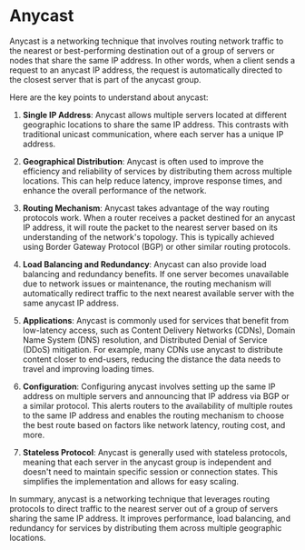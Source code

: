 # Anycast
Anycast is a networking technique that involves routing network traffic to the nearest or best-performing destination out of a group of servers or nodes that share the same IP address. In other words, when a client sends a request to an anycast IP address, the request is automatically directed to the closest server that is part of the anycast group.

Here are the key points to understand about anycast:

1. **Single IP Address**: Anycast allows multiple servers located at different geographic locations to share the same IP address. This contrasts with traditional unicast communication, where each server has a unique IP address.

2. **Geographical Distribution**: Anycast is often used to improve the efficiency and reliability of services by distributing them across multiple locations. This can help reduce latency, improve response times, and enhance the overall performance of the network.

3. **Routing Mechanism**: Anycast takes advantage of the way routing protocols work. When a router receives a packet destined for an anycast IP address, it will route the packet to the nearest server based on its understanding of the network's topology. This is typically achieved using Border Gateway Protocol (BGP) or other similar routing protocols.

4. **Load Balancing and Redundancy**: Anycast can also provide load balancing and redundancy benefits. If one server becomes unavailable due to network issues or maintenance, the routing mechanism will automatically redirect traffic to the next nearest available server with the same anycast IP address.

5. **Applications**: Anycast is commonly used for services that benefit from low-latency access, such as Content Delivery Networks (CDNs), Domain Name System (DNS) resolution, and Distributed Denial of Service (DDoS) mitigation. For example, many CDNs use anycast to distribute content closer to end-users, reducing the distance the data needs to travel and improving loading times.

6. **Configuration**: Configuring anycast involves setting up the same IP address on multiple servers and announcing that IP address via BGP or a similar protocol. This alerts routers to the availability of multiple routes to the same IP address and enables the routing mechanism to choose the best route based on factors like network latency, routing cost, and more.

7. **Stateless Protocol**: Anycast is generally used with stateless protocols, meaning that each server in the anycast group is independent and doesn't need to maintain specific session or connection states. This simplifies the implementation and allows for easy scaling.

In summary, anycast is a networking technique that leverages routing protocols to direct traffic to the nearest server out of a group of servers sharing the same IP address. It improves performance, load balancing, and redundancy for services by distributing them across multiple geographic locations.